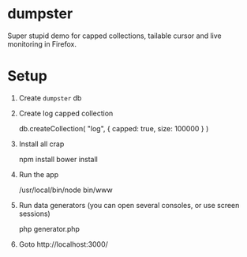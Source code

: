 # dumpster

Super stupid demo for capped collections, tailable cursor and live monitoring in Firefox.

# Setup

1. Create `dumpster` db

2. Create log capped collection

   db.createCollection( "log", { capped: true, size: 100000 } )


3. Install all crap

   npm install
   bower install

4. Run the app 

   /usr/local/bin/node bin/www
   
   
5. Run data generators (you can open several consoles, or use screen sessions)

   php generator.php
 
6. Goto http://localhost:3000/
